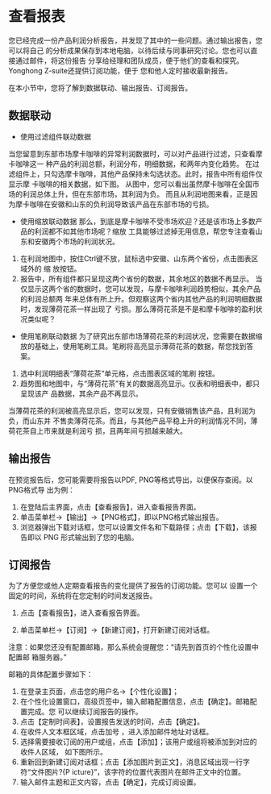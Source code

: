 # 查看报表
您已经完成一份产品利润分析报告，并发现了其中的一些问题。通过输出报告，您可以将自己
的分析成果保存到本地电脑，以待后续与同事研究讨论。您也可以直接通过邮件，将这份报告
分享给经理和团队成员，便于他们的查看和探究。Yonghong Z-suite还提供订阅功能，便于
您和他人定时接收最新报告。

在本小节中，您将了解到数据联动、输出报告、订阅报告。

## 数据联动

* 使用过滤组件联动数据

当您留意到东部市场摩卡咖啡的异常利润数据时，可以对产品进行过滤，只查看摩卡咖啡这一
种产品的利润总额，利润分布，明细数据，和两年内变化趋势。
在过滤组件上，只勾选摩卡咖啡，其他产品保持未勾选状态。此时，报告中所有组件仅显示摩
卡咖啡的相关数据，如下图。
从图中，您可以看出虽然摩卡咖啡在全国市场的利润总体上升，但在东部市场，其利润为负。
而且从利润地图来看，正是因为摩卡咖啡在安徽和山东的负利润导致该产品在东部市场的亏损。
* 使用缩放联动数据
那么，到底是摩卡咖啡不受市场欢迎？还是该市场上多数产品的利润都不如其他市场呢？缩放
工具能够过滤掉无用信息，帮您专注查看山东和安徽两个市场的利润状况。

1. 在利润地图中，按住Ctrl键不放，鼠标选中安徽、山东两个省份，点击图表区域外的 缩
放按钮。
2. 报告中，所有组件都只呈现这两个省份的数据，其余地区的数据不再显示。
当仅显示这两个省的数据时，您可以发现，与摩卡咖啡利润趋势相似，其余产品的利润总额两
年来总体有所上升。但观察这两个省内其他产品的利润明细数据时，发现薄荷花茶一样出现了
亏损。那么薄荷花茶是不是和摩卡咖啡的盈利状况类似呢？

* 使用笔刷联动数据
为了研究出东部市场薄荷花茶的利润状况，您需要在数据缩放的基础上，使用笔刷工具。笔刷将高亮显示薄荷花茶的数据，帮您找到答案。
1. 选中利润明细表“薄荷花茶”单元格，点击图表区域的笔刷 按钮。
2. 趋势图和地图中，与“薄荷花茶”有关的数据高亮显示。仪表和明细表中，都只呈现该产
品数据，其余产品不再显示。

当薄荷花茶的利润被高亮显示后，您可以发现，只有安徽销售该产品，且利润为负，而山东并
不售卖薄荷花茶。而且，与其他产品平稳上升的利润情况不同，薄荷花茶自上市来就是利润亏
损，且两年间亏损越来越大。

## 输出报告

在预览报告后，您可能需要将报告以PDF, PNG等格式导出，以便保存查阅。以PNG格式导
出为例：
1. 在登陆后主界面，点击【查看报告】，进入查看报告界面。
2. 单击菜单栏->【输出】->【PNG格式】，即以PNG格式输出报告。
3. 浏览器弹出下载对话框，您可以设置文件名和下载路径；点击【下载】，该报告即以 PNG
形式输出到了您的电脑。

## 订阅报告
为了方便您或他人定期查看报告的变化提供了报告的订阅功能。您可以
设置一个固定的时间，系统将在您定制的时间发送报告。
1. 点击【查看报告】，进入查看报告界面。

2. 单击菜单栏->【订阅】->【新建订阅】，打开新建订阅对话框。

注意：如果您还没有配置邮箱，那么系统会提醒您：“请先到首页的个性化设置中配置邮
箱服务器。”

邮箱的具体配置步骤如下：
1. 在登录主页面，点击您的用户名->【个性化设置】；
2. 在个性化设置窗口，高级页签中，输入邮箱配置信息，点击【确定】。邮箱配置完成。您
可以继续订阅报告的操作。
3. 点击【定制时间表】，设置报告发送的时间，点击【确定】。
4. 在收件人文本框区域，点击加号 ，进入添加邮件地址对话框。
5. 选择需要接收订阅的用户或组，点击【添加】；该用户或组将被添加到对应的收件人区域，
如下图所示。
6. 重新回到新建订阅对话框；点击【添加图片到正文】，消息区域出现一行字符“文件图片?{P
icture}”，该字符的位置代表图片在邮件正文中的位置。
7. 输入邮件主题和正文内容，点击【确定】，完成订阅设置。
